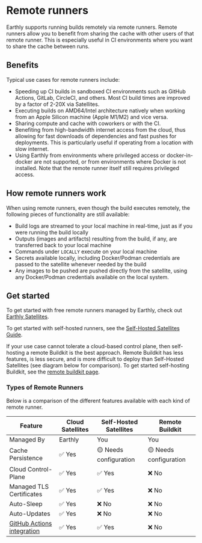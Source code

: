 # Remote runners

Earthly supports running builds remotely via remote runners. Remote runners allow you to benefit from sharing the cache with other users of that remote runner. This is especially useful in CI environments where you want to share the cache between runs.

## Benefits

Typical use cases for remote runners include:

* Speeding up CI builds in sandboxed CI environments such as GitHub Actions, GitLab, CircleCI, and others. Most CI build times are improved by a factor of 2-20X via Satellites.
* Executing builds on AMD64/Intel architecture natively when working from an Apple Silicon machine (Apple M1/M2) and vice versa.
* Sharing compute and cache with coworkers or with the CI.
* Benefiting from high-bandwidth internet access from the cloud, thus allowing for fast downloads of dependencies and fast pushes for deployments. This is particularly useful if operating from a location with slow internet.
* Using Earthly from environments where privileged access or docker-in-docker are not supported, or from environments where Docker is not installed. Note that the remote runner itself still requires privileged access.

## How remote runners work

When using remote runners, even though the build executes remotely, the following pieces of functionality are still available:

* Build logs are streamed to your local machine in real-time, just as if you were running the build locally
* Outputs (images and artifacts) resulting from the build, if any, are transferred back to your local machine
* Commands under `LOCALLY` execute on your local machine
* Secrets available locally, including Docker/Podman credentials are passed to the satellite whenever needed by the build
* Any images to be pushed are pushed directly from the satellite, using any Docker/Podman credentials available on the local system.

## Get started

To get started with free remote runners managed by Earthly, check out [Earthly Satellites](cloud/satellites.md).

To get started with self-hosted runners, see the [Self-Hosted Satellites Guide](cloud/satellites/self-hosted.md).

If your use case cannot tolerate a cloud-based control plane, then self-hosting a remote Buildkit is the best approach. Remote Buildkit has less features, is less secure, and is more difficult to deploy than Self-Hosted Satellites (see diagram below for comparison). To get started self-hosting Buildkit, see the [remote buildkit page](ci-integration/remote-buildkit.md).

### Types of Remote Runners

Below is a comparison of the different features available with each kind of remote runner.

| Feature                                                                      | Cloud Satellites | Self-Hosted Satellites | Remote Buildkit        |
|------------------------------------------------------------------------------|------------------|------------------------|------------------------|
| Managed By                                                                   | Earthly          | You                    | You                    |
| Cache Persistence                                                            | ✅ Yes            | 🟡 Needs configuration | 🟡 Needs configuration |
| Cloud Control-Plane                                                          | ✅ Yes            | ✅ Yes                  | ❌ No                   |
| Managed TLS Certificates                                                     | ✅ Yes            | ✅ Yes                  | ❌ No                   |
| Auto-Sleep                                                                   | ✅ Yes            | ❌ No                   | ❌ No                   | 
| Auto-Updates                                                                 | ✅ Yes            | ❌ No                   | ❌ No                   |
| [GitHub Actions integration](cloud/satellites/github-actions-integration.md) | ✅ Yes            | ✅ Yes                  | ❌ No                   |  
